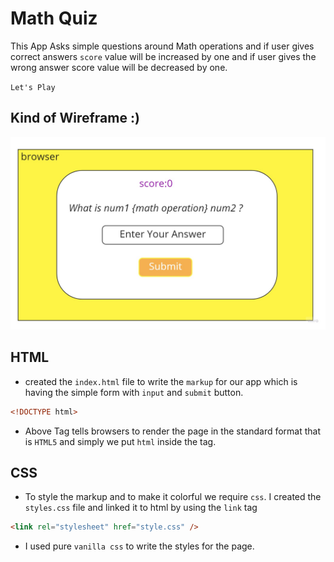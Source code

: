 # Math Quiz

This App Asks simple questions around Math operations and if user gives correct answers `score` value will be increased by one and if user gives the wrong answer score value will be decreased by one.

`Let's Play`

## Kind of Wireframe :)

![math-quiz-wireframe](./Math%20Quiz.jpg)

## HTML

- created the `index.html` file to write the `markup` for our app which is having the simple form with `input` and `submit` button.

```html
<!DOCTYPE html>
```

- Above Tag tells browsers to render the page in the standard format that is `HTML5` and simply we put `html` inside the tag.

## CSS

- To style the markup and to make it colorful we require `css`. I created the `styles.css` file and linked it to html by using the `link` tag

```html
<link rel="stylesheet" href="style.css" />
```

- I used pure `vanilla css` to write the styles for the page.
